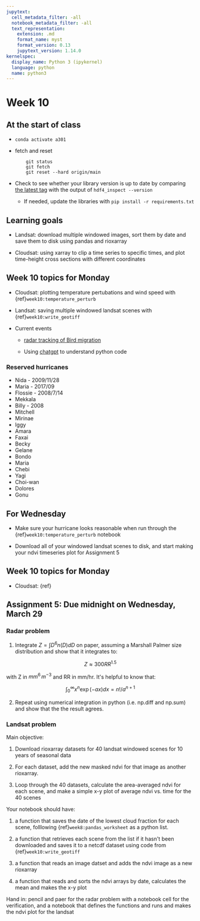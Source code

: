 ```yaml
---
jupytext:
  cell_metadata_filter: -all
  notebook_metadata_filter: -all
  text_representation:
    extension: .md
    format_name: myst
    format_version: 0.13
    jupytext_version: 1.14.0
kernelspec:
  display_name: Python 3 (ipykernel)
  language: python
  name: python3
---
```


# Week 10
## At the start of class

* `conda activate a301`

* fetch and reset

          git status
          git fetch
          git reset --hard origin/main
          

* Check to see whether your library version is up to date by comparing [the latest tag](https://github.com/phaustin/a301_students_eoas/tags) with the output of `hdf4_inspect --version`

  * If needed, update the libraries with `pip install -r requirements.txt`


## Learning goals

- Landsat: download multiple windowed images, sort them by date and save them to disk
  using pandas and rioxarray

- Cloudsat: using xarray to clip a time series to specific times, and plot
  time-height cross sections with different coordinates


## Week 10 topics for Monday

- Cloudsat: plotting temperature pertubations and wind speed with {ref}`week10:temperature_perturb`

- Landsat: saving multiple windowed landsat scenes with {ref}`week10:write_geotiff`

- Current events

  - [radar tracking of Bird migration](https://cliffmass.blogspot.com/2023/03/massive-migration-occurring-aloft-and.html)
  
  - Using [chatgpt](https://chat.openai.com/chat) to understand python code

### Reserved hurricanes

- Nida - 2009/11/28
- Maria - 2017/09
- Flossie - 2008/7/14
- Mekkala
- Billy - 2008
- Mitchell
- Mirinae
- Iggy
- Amara
- Faxai
- Becky
- Gelane
- Bondo
- Maria
- Chebi
- Yagi
- Choi-wan
- Dolores
- Gonu


## For Wednesday

- Make sure your hurricane looks reasonable when run through the {ref}`week10:temperature_perturb` notebook

- Download all of your windowed landsat scenes to disk, and start making your ndvi timeseries plot for Assignment 5

## Week 10 topics for Monday

- Cloudsat: {ref}

## Assignment 5: Due midnight on Wednesday, March 29

### Radar problem

1) Integrate $Z=\int D^6 n(D) dD$ on paper, assuming a Marshall Palmer size distribution and show that it integrates to:

$$
Z \approx 300 RR^{1.5}
$$

with Z in $mm^6\,m^{-3}$ and RR in mm/hr.  It's helpful to know that:

$$
\int^\infty_0 x^n \exp( -a x) dx = n! / a^{n+1}
$$

2) Repeat using numerical integration in python (i.e. np.diff and np.sum) and show that the
   the result agrees.


### Landsat problem 

Main objective: 

1) Download rioxarray datasets for 40 landsat windowed scenes for 10 years of seasonal data

2) For each dataset, add the new masked ndvi for that image as another rioxarray.

3) Loop through the 40 datasets, calculate the area-averaged ndvi for each scene, and
   make a simple x-y plot of average ndvi vs. time for the 40 scenes

Your notebook should have:

1)  a function that saves the date of the lowest cloud fraction for each scene, folllowing {ref}`week8:pandas_worksheet` as a python list.

2) a function that retrieves each scene from the list if it hasn't been downloaded and saves
   it to a netcdf dataset using code from {ref}`week10:write_geotiff`

3) a function that reads an image datset and adds the ndvi image as a new rioxarray
   
4) a function that reads and sorts the ndvi arrays by date, calculates the mean and makes the 
   x-y plot
   
Hand in:  pencil and paer for the radar problem with a notebook cell for the
verification, and a notebook that defines the functions and runs and makes the ndvi plot
for the landsat 


